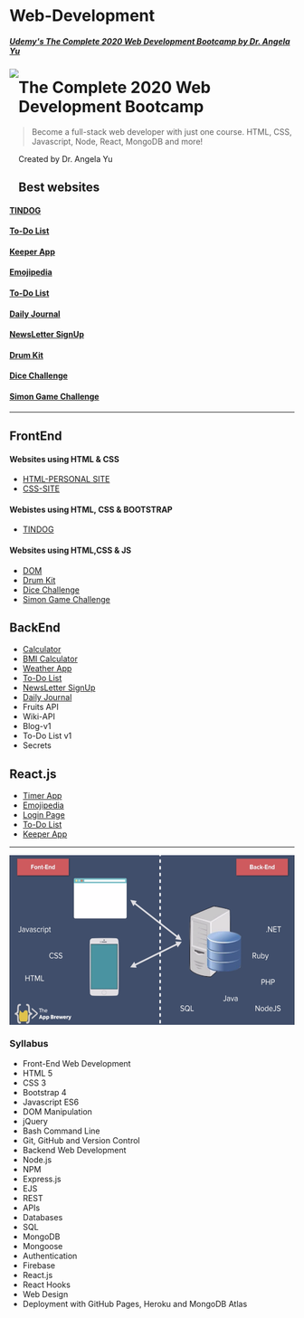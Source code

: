 # Web-Development

##### [Udemy's The Complete 2020 Web Development Bootcamp by Dr. Angela Yu](https://www.udemy.com/course/the-complete-web-development-bootcamp/)
<p>
  
<img src="https://img-a.udemycdn.com/course/240x135/1565838_e54e_11.jpg" height="220px" align="left">
</p>

The Complete 2020 Web Development Bootcamp 
============

> Become a full-stack web developer with just one course. HTML, CSS, Javascript, Node, React, MongoDB and more! 

Created by Dr. Angela Yu


## Best websites
 #### [TINDOG](https://rishita13.github.io/Web-Development/tindog/)
 #### [To-Do List](https://5f37afb91c848951f2face89--csb-4icis.netlify.app/)
 #### [Keeper App](https://5f379844fded43ab2c946d4c--csb-my25e.netlify.app/)
 #### [Emojipedia](https://5f37afbefded43ed2c946f21--csb-48gkl.netlify.app/)
 #### [To-Do List](https://peaceful-fortress-70174.herokuapp.com)
 #### [Daily Journal](https://safe-lowlands-16157.herokuapp.com)
 #### [NewsLetter SignUp](https://enigmatic-stream-41722.herokuapp.com)
 #### [Drum Kit](https://rishita13.github.io/Web-Development/Drum%20Kit/index.html)
 #### [Dice Challenge](https://rishita13.github.io/Web-Development/Dicee%20Challenge/dicee.html)
 #### [Simon Game Challenge](https://rishita13.github.io/Web-Development/Simon%20Game%20Challenge/index.html)

***

## FrontEnd

#### Websites using HTML & CSS 
* [HTML-PERSONAL SITE](https://rishita13.github.io/Web-Development/HTML-PERSONAL%20SITE/)
* [CSS-SITE](https://rishita13.github.io/Web-Development/CSS-My%20Site/)

#### Webistes using HTML, CSS & BOOTSTRAP
* [TINDOG](https://rishita13.github.io/Web-Development/tindog/)

#### Websites using HTML,CSS & JS
* [DOM](https://rishita13.github.io/Web-Development/DOM/index.html)
* [Drum Kit](https://rishita13.github.io/Web-Development/Drum%20Kit/index.html)
* [Dice Challenge](https://rishita13.github.io/Web-Development/Dicee%20Challenge/dicee.html)
* [Simon Game Challenge](https://rishita13.github.io/Web-Development/Simon%20Game%20Challenge/index.html)

## BackEnd

* [Calculator](https://obscure-citadel-89097.herokuapp.com)
* [BMI Calculator](https://obscure-citadel-89097.herokuapp.com/BMIcalculator)
* [Weather App](https://morning-refuge-84491.herokuapp.com)
* [To-Do List](https://peaceful-fortress-70174.herokuapp.com)
* [NewsLetter SignUp](https://enigmatic-stream-41722.herokuapp.com)
* [Daily Journal](https://safe-lowlands-16157.herokuapp.com)
* Fruits API
* Wiki-API
* Blog-v1
* To-Do List v1
* Secrets

## React.js
* [Timer App](https://5f37afde72903ed1dd781b2e--csb-ynhxs.netlify.app/)
* [Emojipedia](https://5f37afbefded43ed2c946f21--csb-48gkl.netlify.app/)
* [Login Page](https://5f324529a302916d19637afa--csb-wd3hw.netlify.app/) 
* [To-Do List](https://5f37afb91c848951f2face89--csb-4icis.netlify.app/)
* [Keeper App](https://5f379844fded43ab2c946d4c--csb-my25e.netlify.app/)

___

<img src="https://raw.githubusercontent.com/RISHITA13/Web-Development/master/front%20end%20vs%20backend.png" height="300px" align="center">

### Syllabus
* Front-End Web Development
* HTML 5
* CSS 3
* Bootstrap 4
* Javascript ES6
* DOM Manipulation
* jQuery
* Bash Command Line
* Git, GitHub and Version Control
* Backend Web Development
* Node.js
* NPM
* Express.js
* EJS
* REST
* APIs
* Databases
* SQL
* MongoDB
* Mongoose
* Authentication
* Firebase
* React.js
* React Hooks
* Web Design
* Deployment with GitHub Pages, Heroku and MongoDB Atlas
